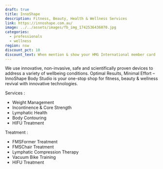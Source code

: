 ```yaml
---
draft: true
title: InnoShape
description: Fitness, Beauty, Health & Wellness Services
link: https://innoshape.com.au/
image: ../../assets/images/fb_img_1742536436070.jpg
categories:
  - professionals
  - wellness
region: nsw
discount_pct: 10
discount_text: When mention & show your HMG International member card
---
```

We use innovative, non-invasive, safe and scientifically proven devices to address a variety of wellbeing conditions. Optimal Results, Minimal Effort – InnoShape Body Studio is your one-stop shop for fitness, beauty & wellness revival with innovative technologies.

Services :

* Weight Management
* Incontinence & Core Strength
* Lymphatic Health
* Body Contouring
* HIFU Treatment

Treatment :

* FMSFormer Treatment
* FMSChair Treatment
* Lymphatic Compression Therapy
* Vacuum Bike Training
* HIFU Treatment[](https://innoshape.com.au/teslaformer-the-hills/)
